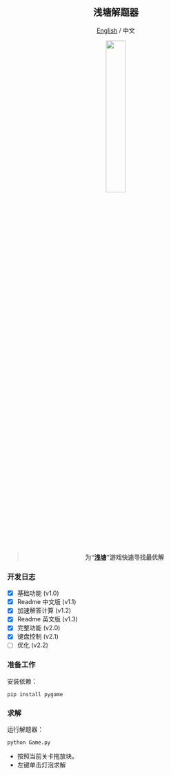 <!--
 * @Author: Guoxin Wang
 * @Date: 2024-09-17 11:29:44
 * @LastEditors: Guoxin Wang
 * @LastEditTime: 2024-10-01 11:23:10
 * @FilePath: /PondSolver/README.md
 * @Description:
 *
 * Copyright (c) 2024 by Guoxin Wang, All Rights Reserved.
-->

<div align="center">

## 浅塘解题器

[English](README_EN.md) / 中文

<p align="center">
  <img src="https://github.com/user-attachments/assets/e5b71922-b4d4-4cf4-a984-f51cef8ca73a" width="30%">
</p>

> **为“[浅塘](https://apps.apple.com/us/app/%E6%B5%85%E5%A1%98/id1090426612?l=zh)”游戏快速寻找最优解**

</div>

### 开发日志

- [x] 基础功能 (v1.0)
- [x] Readme 中文版 (v1.1)
- [x] 加速解答计算 (v1.2)
- [x] Readme 英文版 (v1.3)
- [x] 完整功能 (v2.0)
- [x] 键盘控制 (v2.1)
- [ ] 优化 (v2.2)

### 准备工作

安装依赖：

```
pip install pygame
```

### 求解

运行解题器：

```
python Game.py
```

- 按照当前关卡拖放块。
- 左键单击灯泡求解
